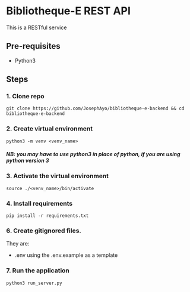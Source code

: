 # Bibliotheque-E REST API

This is a RESTful service

## Pre-requisites
* Python3

## Steps

### 1. Clone repo

```
git clone https://github.com/JosephAyo/bibliotheque-e-backend && cd bibliotheque-e-backend
```

### 2. Create virtual environment

```
python3 -m venv <venv_name>
```
#### *NB: you may have to use python3 in place of python, if you are using python version 3*

### 3. Activate the virtual environment
```
source ./<venv_name>/bin/activate
```

### 4. Install requirements
```
pip install -r requirements.txt
```

### 6. Create gitignored files.
They are:
- .env using the .env.example as a template


### 7. Run the application
```
python3 run_server.py
```
